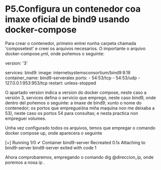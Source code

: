 # P5.Configura un contenedor coa imaxe oficial de bind9 usando docker-compose

Para crear o contenedor, primeiro entrei nunha carpeta chamada 'composetest' e creei os arquivos necesarios. O importante o arquivo docker-compose.yml, onde poñemos o seguinte:

  version: '3'

  services:
   bind9:
      image: internetsystemsconsortium/bind9:9.18
     container_name: bind9-serveralex
      ports:
        - 54:53/tcp
        - 54:53/udp
        - 127.0.0.1:953:953/tcp
     restart: unless-stopped


O apartado version indica a version do docker compose, neste caso a versión 3, services defina o servicio que emprego, neste caso bind9, onde dentro del poñemos o seguinte: a imaxe de bind9; xunto o nome do contenedor; os portos que empreguei(na miña maquina non me deixaba a 53), neste caso os portos 54 para consultas; e nesta practica non empreguei volumes.  

Unha vez configurado todos os arquivos, temos que empregar o comando docker compose up, onde aparecera o seguinte

  [+] Running 1/0
  ✔ Container bind9-server Recreated                                                                     0.1s 
  Attaching to bind9-server
  bind9-server exited with code 1


Ahora comprobaremos, empregando o comando dig @direccion_ip, onde poremos a nosa ip .